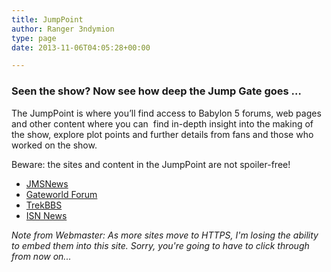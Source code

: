 ```yaml
---
title: JumpPoint
author: Ranger 3ndymion
type: page
date: 2013-11-06T04:05:28+00:00

---
```

### Seen the show? Now see how deep the Jump Gate goes &#8230;

The JumpPoint is where you&#8217;ll find access to Babylon 5 forums, web pages and other content where you can  find in-depth insight into the making of the show, explore plot points and further details from fans and those who worked on the show.

Beware: the sites and content in the JumpPoint are not spoiler-free!

- [JMSNews](http://jmsnews.com/forums/forumdisplay.php?f=9)
- [Gateworld Forum](http://forum.gateworld.net/threads/87851-Free-Babylon-5/page2)
- [TrekBBS](http://www.trekbbs.com/)
- [ISN News](http://www.isnnews.net/forums/forumdisplay.php?f=7)

_Note from Webmaster: As more sites move to HTTPS, I'm losing the ability to embed them into this site. Sorry, you're going to have to click through from now on..._
